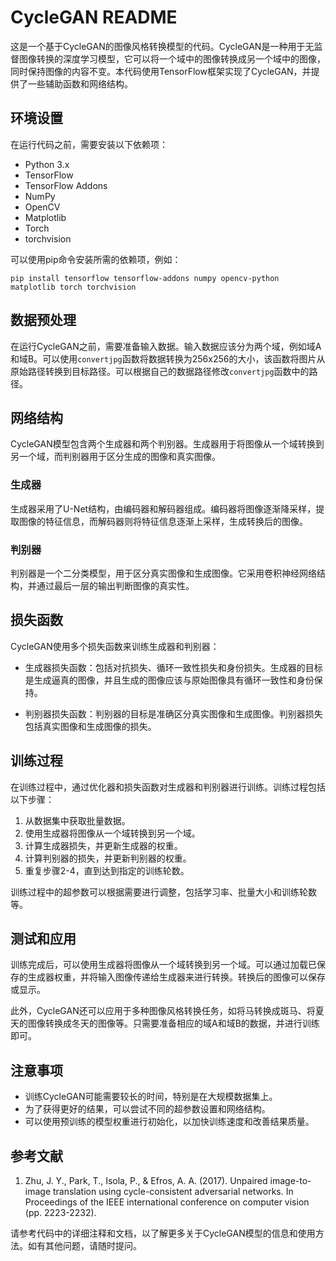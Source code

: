 # CycleGAN README

这是一个基于CycleGAN的图像风格转换模型的代码。CycleGAN是一种用于无监督图像转换的深度学习模型，它可以将一个域中的图像转换成另一个域中的图像，同时保持图像的内容不变。本代码使用TensorFlow框架实现了CycleGAN，并提供了一些辅助函数和网络结构。

## 环境设置

在运行代码之前，需要安装以下依赖项：

- Python 3.x
- TensorFlow
- TensorFlow Addons
- NumPy
- OpenCV
- Matplotlib
- Torch
- torchvision

可以使用pip命令安装所需的依赖项，例如：

```
pip install tensorflow tensorflow-addons numpy opencv-python matplotlib torch torchvision
```

## 数据预处理

在运行CycleGAN之前，需要准备输入数据。输入数据应该分为两个域，例如域A和域B。可以使用`convertjpg`函数将数据转换为256x256的大小，该函数将图片从原始路径转换到目标路径。可以根据自己的数据路径修改`convertjpg`函数中的路径。

## 网络结构

CycleGAN模型包含两个生成器和两个判别器。生成器用于将图像从一个域转换到另一个域，而判别器用于区分生成的图像和真实图像。

### 生成器

生成器采用了U-Net结构，由编码器和解码器组成。编码器将图像逐渐降采样，提取图像的特征信息，而解码器则将特征信息逐渐上采样，生成转换后的图像。

### 判别器

判别器是一个二分类模型，用于区分真实图像和生成图像。它采用卷积神经网络结构，并通过最后一层的输出判断图像的真实性。

## 损失函数

CycleGAN使用多个损失函数来训练生成器和判别器：

- 生成器损失函数：包括对抗损失、循环一致性损失和身份损失。生成器的目标是生成逼真的图像，并且生成的图像应该与原始图像具有循环一致性和身份保持。

- 判别器损失函数：判别器的目标是准确区分真实图像和生成图像。判别器损失包括真实图像和生成图像的损失。

## 训练过程

在训练过程中，通过优化器和损失函数对生成器和判别器进行训练。训练过程包括以下步骤：

1. 从数据集中获取批量数据。
2. 使用生成器将图像从一个域转换到另一个域。
3. 计算生成器损失，并更新生成器的权重。
4. 计算判别器的损失，并更新判别器的权重。
5. 重复步骤2-4，直到达到指定的训练轮数。

训练过程中的超参数可以根据需要进行调整，包括学习率、批量大小和训练轮数等。

## 测试和应用

训练完成后，可以使用生成器将图像从一个域转换到另一个域。可以通过加载已保存的生成器权重，并将输入图像传递给生成器来进行转换。转换后的图像可以保存或显示。

此外，CycleGAN还可以应用于多种图像风格转换任务，如将马转换成斑马、将夏天的图像转换成冬天的图像等。只需要准备相应的域A和域B的数据，并进行训练即可。

## 注意事项

- 训练CycleGAN可能需要较长的时间，特别是在大规模数据集上。
- 为了获得更好的结果，可以尝试不同的超参数设置和网络结构。
- 可以使用预训练的模型权重进行初始化，以加快训练速度和改善结果质量。

## 参考文献

1. Zhu, J. Y., Park, T., Isola, P., & Efros, A. A. (2017). Unpaired image-to-image translation using cycle-consistent adversarial networks. In Proceedings of the IEEE international conference on computer vision (pp. 2223-2232).

请参考代码中的详细注释和文档，以了解更多关于CycleGAN模型的信息和使用方法。如有其他问题，请随时提问。